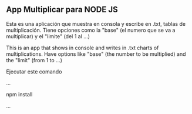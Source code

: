 

## App Multiplicar para NODE JS

Esta es una aplicación que muestra en consola y escribe en .txt, tablas de multiplicación. Tiene opciones como la "base" (el numero que se va a multiplicar) y el "limite" (del 1 al ...)

This is an app that shows in console and writes in .txt charts of multiplications. Have options like "base" (the number to be multiplied) and 
the "limit" (from 1 to ...)

Ejecutar este comando

...

npm install

...
